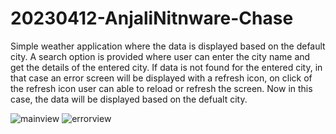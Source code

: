 # 20230412-AnjaliNitnware-Chase

Simple weather application where the data is displayed based on the default city. A search option is provided where user can enter the city name and get the details of the entered city. If data is not found for the entered city, in that case an error screen will be displayed with a refresh icon, on click of the refresh icon user can able to reload or refresh the screen. Now in this case, the data will be displayed based on the defualt city.

![mainview](https://user-images.githubusercontent.com/18376847/231712376-f033dbd9-3277-4be2-8998-5626e1c6ff38.png)
![errorview](https://user-images.githubusercontent.com/18376847/231712406-511a7c7d-79a9-41f7-8024-63459eb351b4.png)
